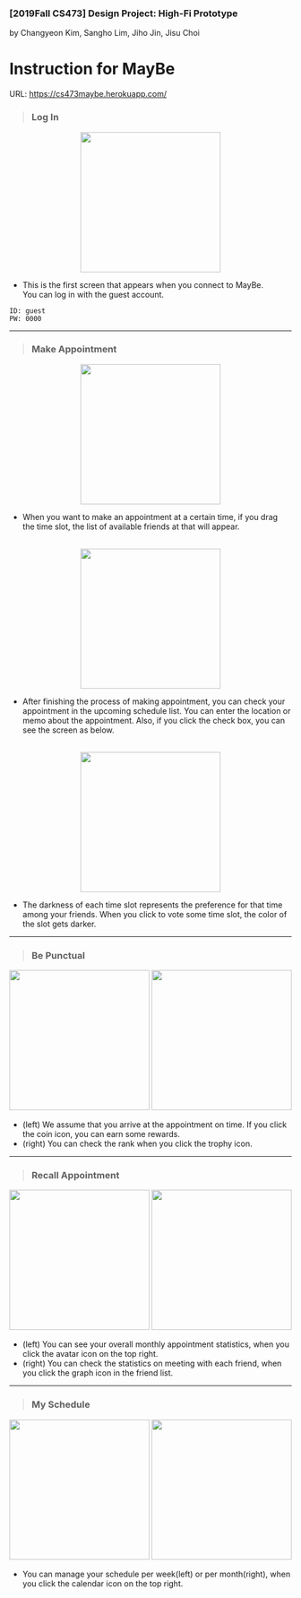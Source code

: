 ### [2019Fall CS473] <b>Design Project: High-Fi Prototype</b><br>
by Changyeon Kim, Sangho Lim, Jiho Jin, Jisu Choi
# Instruction for <b>MayBe</b>

URL: https://cs473maybe.herokuapp.com/

>### <b>Log In</b>
<div style="text-align:center"><img src="./screenshots/login.jpeg" width="250"/></div>

- This is the first screen that appears when you connect to MayBe.<br>
You can log in with the guest account.<br>

```
ID: guest
PW: 0000
```

***

>### <b>Make Appointment</b>
<div style="text-align:center"><img src="./screenshots/drag_timeslot.jpeg" width="250"/></div>

- When you want to make an appointment at a certain time,
if you drag the time slot, the list of available friends at that will appear.<br>
<br>
<div style="text-align:center"><img src="./screenshots/upcoming_list.jpeg" width="250"/></div>

- After finishing the process of making appointment, you can check your appointment in the upcoming schedule list. You can enter the location or memo about the appointment. Also, if you click the check box, you can see the screen as below.<br>
<br>
<div style="text-align:center"><img src="./screenshots/vote.jpeg" width="250"/></div>

- The darkness of each time slot represents the preference for that time among your friends.
When you click to vote some time slot, the color of the slot gets darker. 

***

>### <b>Be Punctual</b>
<div style="text-align:center"><img src="./screenshots/reward_get.jpeg" width="250"/>
<img src="./screenshots/reward_20.jpeg" width="250"/></div>

- (left) We assume that you arrive at the appointment on time. If you click the coin icon, you can earn some rewards.<br>
- (right) You can check the rank when you click the trophy icon.

***

>### <b>Recall Appointment</b>
<div style="text-align:center"><img src="./screenshots/statistics_monthly.jpeg" width="250"/>
<img src="./screenshots/statistics_friend.jpeg" width="250"/></div>

- (left) You can see your overall monthly appointment statistics, when you click the avatar icon on the top right.<br>
- (right) You can check the statistics on meeting with each friend, when you click the graph icon in the friend list.

***

> ### <b>My Schedule</b>
<div style="text-align:center"><img src="./screenshots/schedule_weekly.jpeg" width="250"/>
<img src="./screenshots/schedule_monthly.jpeg" width="250"/></div>

- You can manage your schedule per week(left) or per month(right), when you click the calendar icon on the top right.
